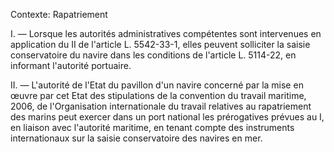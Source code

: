 Contexte: Rapatriement

I. — Lorsque les autorités administratives compétentes sont intervenues en application du II de l'article L. 5542-33-1, elles peuvent solliciter la saisie conservatoire du navire dans les conditions de l'article L. 5114-22, en informant l'autorité portuaire.

II. — L'autorité de l'Etat du pavillon d'un navire concerné par la mise en œuvre par cet Etat des stipulations de la convention du travail maritime, 2006, de l'Organisation internationale du travail relatives au rapatriement des marins peut exercer dans un port national les prérogatives prévues au I, en liaison avec l'autorité maritime, en tenant compte des instruments internationaux sur la saisie conservatoire des navires en mer.